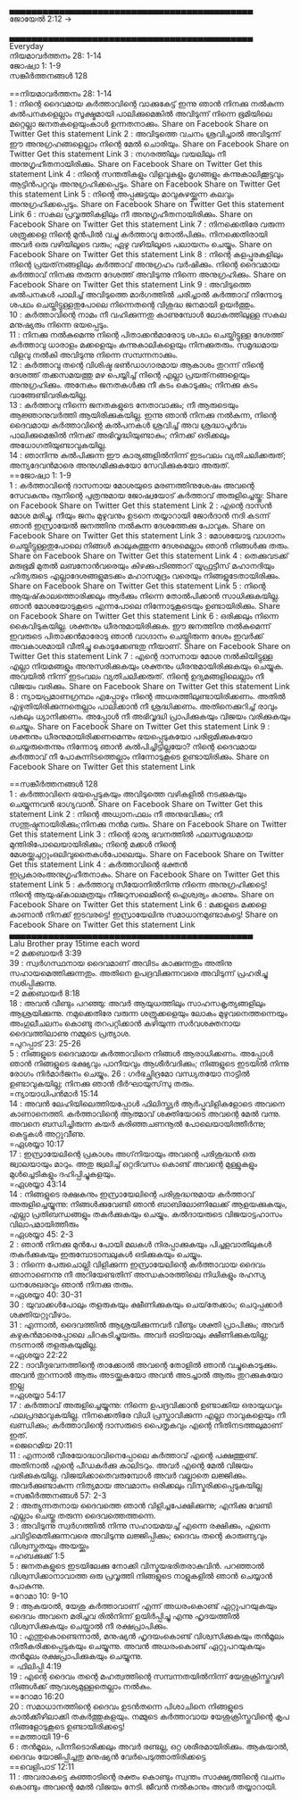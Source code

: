 
▄▄▄▄▄▄▄▄▄▄▄▄▄▄▄▄▄▄▄▄▄▄▄▄▄▄▄▄▄▄▄▄▄▄▄▄▄▄▄▄▄▄▄▄      
ജോയേല്‍ 2:12 ->     


▄▄▄▄▄▄▄▄▄▄▄▄▄▄▄▄▄▄▄▄▄▄▄▄▄▄▄▄▄▄▄▄▄▄▄▄▄▄▄▄▄▄▄▄        
Everyday   
നിയമാവര്‍ത്തനം 28: 1-14    
ജോഷ്വാ  1: 1-9    
സങ്കീര്‍ത്തനങ്ങള്‍  128      

==നിയമാവര്‍ത്തനം 28: 1-14    
1 : നിന്റെ ദൈവമായ കര്‍ത്താവിന്റെ വാക്കുകേട്ട് ഇന്നു ഞാന്‍ നിനക്കു നല്‍കുന്ന കല്‍പനകളെല്ലാം സൂക്ഷ്മമായി പാലിക്കുമെങ്കില്‍ അവിടുന്ന് നിന്നെ ഭൂമിയിലെ മറ്റെല്ലാ ജനതകളെയുംകാള്‍ ഉന്നതനാക്കും. Share on Facebook Share on Twitter Get this statement Link
2 : അവിടുത്തെ വചനം ശ്രവിച്ചാല്‍ അവിടുന്ന് ഈ അനുഗ്രഹങ്ങളെല്ലാം നിന്റെ മേല്‍ ചൊരിയും. Share on Facebook Share on Twitter Get this statement Link
3 : നഗരത്തിലും വയലിലും നീ അനുഗൃഹീതനായിരിക്കും. Share on Facebook Share on Twitter Get this statement Link
4 : നിന്റെ സന്തതികളും വിളവുകളും മൃഗങ്ങളും കന്നുകാലിക്കൂട്ടവും ആട്ടിന്‍പറ്റവും അനുഗ്രഹിക്കപ്പെടും. Share on Facebook Share on Twitter Get this statement Link
5 : നിന്റെ അപ്പക്കുട്ടയും മാവുകുഴയ്ക്കുന്ന കലവും അനുഗ്രഹിക്കപ്പെടും. Share on Facebook Share on Twitter Get this statement Link
6 : സകല പ്രവൃത്തികളിലും നീ അനുഗൃഹീതനായിരിക്കും. Share on Facebook Share on Twitter Get this statement Link
7 : നിനക്കെതിരേ വരുന്ന ശത്രുക്കളെ നിന്റെ മുന്‍പില്‍ വച്ചു കര്‍ത്താവു തോല്‍പിക്കും. നിനക്കെതിരായി അവര്‍ ഒരു വഴിയിലൂടെ വരും; ഏഴു വഴിയിലൂടെ പലായനം ചെയ്യും. Share on Facebook Share on Twitter Get this statement Link
8 : നിന്റെ കളപ്പുരകളിലും നിന്റെ പ്രയത്‌നങ്ങളിലും കര്‍ത്താവ് അനുഗ്രഹം വര്‍ഷിക്കും. നിന്റെ ദൈവമായ കര്‍ത്താവ് നിനക്കു തരുന്ന ദേശത്ത് അവിടുന്നു നിന്നെ അനുഗ്രഹിക്കും. Share on Facebook Share on Twitter Get this statement Link
9 : അവിടുത്തെ കല്‍പനകള്‍ പാലിച്ച് അവിടുത്തെ മാര്‍ഗത്തില്‍ ചരിച്ചാല്‍ കര്‍ത്താവ് നിന്നോടു ശപഥം ചെയ്തിട്ടുള്ളതുപോലെ നിന്നെതന്റെ വിശുദ്ധ ജനമായി ഉയര്‍ത്തും.    
10 : കര്‍ത്താവിന്റെ നാമം നീ വഹിക്കുന്നതു കാണുമ്പോള്‍ ലോകത്തിലുള്ള സകല മനുഷ്യരും നിന്നെ ഭയപ്പെടും.    
11 : നിനക്കു നല്‍കുമെന്നു നിന്റെ പിതാക്കന്‍മാരോടു ശപഥം ചെയ്തിട്ടുള്ള ദേശത്ത് കര്‍ത്താവു ധാരാളം മക്കളെയും കന്നുകാലികളെയും നിനക്കുതരും. സമൃദ്ധമായ വിളവു നല്‍കി അവിടുന്നു നിന്നെ സമ്പന്നനാക്കും.    
12 : കര്‍ത്താവു തന്റെ വിശിഷ്ട ഭണ്‍ഡാഗാരമായ ആകാശം തുറന്ന് നിന്റെ ദേശത്ത് തക്കസമയത്തു മഴ പെയ്യിച്ച് നിന്റെ എല്ലാ പ്രയത്‌നങ്ങളെയും അനുഗ്രഹിക്കും. അനേകം ജനതകള്‍ക്കു നീ കടം കൊടുക്കും; നിനക്കു കടം വാങ്ങേണ്ടിവരികയില്ല.    
13 : കര്‍ത്താവു നിന്നെ ജനതകളുടെ നേതാവാക്കും; നീ ആരുടെയും ആജ്ഞാനുവര്‍ത്തി ആയിരിക്കുകയില്ല. ഇന്നു ഞാന്‍ നിനക്കു നല്‍കുന്ന, നിന്റെ ദൈവമായ കര്‍ത്താവിന്റെ കല്‍പനകള്‍ ശ്രവിച്ച് അവ ശ്രദ്ധാപൂര്‍വം പാലിക്കുമെങ്കില്‍ നിനക്ക് അഭിവൃദ്ധിയുണ്ടാകും; നിനക്ക് ഒരിക്കലും അധോഗതിയുണ്ടാവുകയില്ല.    
14 : ഞാനിന്നു കല്‍പിക്കുന്ന ഈ കാര്യങ്ങളില്‍നിന്ന് ഇടംവലം വ്യതിചലിക്കരുത്; അന്യദേവന്‍മാരെ അനുഗമിക്കുകയോ സേവിക്കുകയോ അരുത്.    
==ജോഷ്വാ  1: 1-9     
1 : കര്‍ത്താവിന്റെ ദാസനായ മോശയുടെ മരണത്തിനുശേഷം അവന്റെ സേവകനും നൂനിന്റെ പുത്രനുമായ ജോഷ്വയോട് കര്‍ത്താവ് അരുളിച്ചെയ്തു: Share on Facebook Share on Twitter Get this statement Link
2 : എന്റെ ദാസന്‍ മോശ മരിച്ചു. നീയും ജനം മുഴുവനും ഉടനെ തയ്യാറായി ജോര്‍ദാന്‍ നദി കടന്ന് ഞാന്‍ ഇസ്രായേല്‍ ജനത്തിനു നല്‍കുന്ന ദേശത്തേക്കു പോവുക. Share on Facebook Share on Twitter Get this statement Link
3 : മോശയോടു വാഗ്ദാനം ചെയ്തിട്ടുള്ളതുപോലെ നിങ്ങള്‍ കാലുകുത്തുന്ന ദേശമെല്ലാം ഞാന്‍ നിങ്ങള്‍ക്കു തരും. Share on Facebook Share on Twitter Get this statement Link
4 : തെക്കുവടക്ക് മരുഭൂമി മുതല്‍ ലബനോന്‍വരെയും കിഴക്കുപടിഞ്ഞാറ്‌ യൂഫ്രട്ടീസ് മഹാനദിയും ഹിത്യരുടെ എല്ലാദേശങ്ങളുമടക്കം മഹാസമുദ്രം വരെയും നിങ്ങളുടേതായിരിക്കും. Share on Facebook Share on Twitter Get this statement Link
5 : നിന്റെ ആയുഷ്‌കാലത്തൊരിക്കലും ആര്‍ക്കും നിന്നെ തോല്‍പിക്കാന്‍ സാധിക്കുകയില്ല. ഞാന്‍ മോശയോടുകൂടെ എന്നപോലെ നിന്നോടുകൂടെയും ഉണ്ടായിരിക്കും. Share on Facebook Share on Twitter Get this statement Link
6 : ഒരിക്കലും നിന്നെ കൈവിടുകയില്ല. ശക്തനും ധീരനുമായിരിക്കുക. ഈ ജനത്തിനു നല്‍കുമെന്ന് ഇവരുടെ പിതാക്കന്‍മാരോടു ഞാന്‍ വാഗ്ദാനം ചെയ്തിരുന്ന ദേശം ഇവര്‍ക്ക് അവകാശമായി വീതിച്ചു കൊടുക്കേണ്ടതു നീയാണ്. Share on Facebook Share on Twitter Get this statement Link
7 : എന്റെ ദാസനായ മോശ നല്‍കിയിട്ടുള്ള എല്ലാ നിയമങ്ങളും അനുസരിക്കുകയും ശക്തനും ധീരനുമായിരിക്കുകയും ചെയ്യുക. അവയില്‍ നിന്ന് ഇടംവലം വ്യതിചലിക്കരുത്. നിന്റെ ഉദ്യമങ്ങളിലെല്ലാം നീ വിജയം വരിക്കും. Share on Facebook Share on Twitter Get this statement Link
8 : ന്യായപ്രമാണഗ്രന്ഥം എപ്പോഴും നിന്റെ അധരത്തിലുണ്ടായിരിക്കണം. അതില്‍ എഴുതിയിരിക്കുന്നതെല്ലാം പാലിക്കാന്‍ നീ ശ്രദ്ധിക്കണം. അതിനെക്കുറിച്ച് രാവും പകലും ധ്യാനിക്കണം. അപ്പോള്‍ നീ അഭിവൃദ്ധി പ്രാപിക്കുകയും വിജയം വരിക്കുകയും ചെയ്യും. Share on Facebook Share on Twitter Get this statement Link
9 : ശക്തനും ധീരനുമായിരിക്കണമെന്നും ഭയപ്പെടുകയോ പരിഭ്രമിക്കുകയോ ചെയ്യരുതെന്നും നിന്നോടു ഞാന്‍ കല്‍പിച്ചിട്ടില്ലയോ? നിന്റെ ദൈവമായ കര്‍ത്താവ് നീ പോകുന്നിടത്തെല്ലാം നിന്നോടുകൂടെ ഉണ്ടായിരിക്കും. Share on Facebook Share on Twitter Get this statement Link   

==സങ്കീര്‍ത്തനങ്ങള്‍  128     
1 : കര്‍ത്താവിനെ ഭയപ്പെടുകയും അവിടുത്തെ വഴികളില്‍ നടക്കുകയും ചെയ്യുന്നവന്‍ ഭാഗ്യവാന്‍. Share on Facebook Share on Twitter Get this statement Link
2 : നിന്റെ അധ്വാനഫലം നീ അനുഭവിക്കും; നീ സന്തുഷ്ടനായിരിക്കും;നിനക്കു നന്‍മ വരും. Share on Facebook Share on Twitter Get this statement Link
3 : നിന്റെ ഭാര്യ ഭവനത്തില്‍ ഫലസമൃദ്ധമായ മുന്തിരിപോലെയായിരിക്കും; നിന്റെ മക്കള്‍ നിന്റെ മേശയ്ക്കുചുറ്റുംഒലിവുതൈകള്‍പോലെയും. Share on Facebook Share on Twitter Get this statement Link
4 : കര്‍ത്താവിന്റെ ഭക്തന്‍ ഇപ്രകാരംഅനുഗൃഹീതനാകും. Share on Facebook Share on Twitter Get this statement Link
5 : കര്‍ത്താവു സീയോനില്‍നിന്നു നിന്നെ അനുഗ്രഹിക്കട്ടെ! നിന്റെ ആയുഷ്‌കാലമത്രയും നീജറുസലെമിന്റെ ഐശ്വര്യം കാണും. Share on Facebook Share on Twitter Get this statement Link
6 : മക്കളുടെ മക്കളെ കാണാന്‍ നിനക്ക് ഇടവരട്ടെ! ഇസ്രായേലിനു സമാധാനമുണ്ടാകട്ടെ! Share on Facebook Share on Twitter Get this statement Link
▄▄▄▄▄▄▄▄▄▄▄▄▄▄▄▄▄▄▄▄▄▄▄▄▄▄▄▄▄▄▄▄▄▄▄▄▄▄▄▄▄▄▄▄          
Lalu Brother pray 15time each word  
=2 മക്കബായര്‍ 3:39    
39 : സ്വര്‍ഗസ്ഥനായ ദൈവമാണ് അവിടം കാക്കുന്നതും അതിനു സഹായമെത്തിക്കുന്നതും. അതിനെ ഉപദ്രവിക്കുന്നവരെ അവിടുന്ന് പ്രഹരിച്ചു നശിപ്പിക്കുന്നു.      
=2 മക്കബായര്‍ 8:18    
18 : അവന്‍ വീണ്ടും പറഞ്ഞു: അവര്‍ ആയുധത്തിലും സാഹസകൃത്യങ്ങളിലും ആശ്രയിക്കുന്നു. നമുക്കെതിരേ വരുന്ന ശത്രുക്കളെയും ലോകം മുഴുവനെത്തന്നെയും അംഗുലീചലനം കൊണ്ടു തറപറ്റിക്കാന്‍ കഴിയുന്ന സര്‍വശക്തനായ ദൈവത്തിലാണു നമ്മുടെ പ്രത്യാശ.   
=പുറപ്പാട്  23: 25-26    
5 : നിങ്ങളുടെ ദൈവമായ കര്‍ത്താവിനെ നിങ്ങള്‍ ആരാധിക്കണം. അപ്പോള്‍ ഞാന്‍ നിങ്ങളുടെ ഭക്ഷ്യവും പാനീയവും ആശീര്‍വദിക്കും; നിങ്ങളുടെ ഇടയില്‍ നിന്നു രോഗം നിര്‍മാര്‍ജനം ചെയ്യും. 
26 : ഗര്‍ഭച്ഛിദ്രമോ വന്ധ്യതയോ നാട്ടില്‍ ഉണ്ടാവുകയില്ല; നിനക്കു ഞാന്‍ ദീര്‍ഘായുസ്‌സു തരും.    
=ന്യായാധിപ‌ന്‍‍മാര്‍ 15:14    
14 : അവന്‍ ലേഹിയിലെത്തിയപ്പോള്‍ ഫിലിസ്ത്യര്‍ ആര്‍പ്പുവിളികളോടെ അവനെ കാണാനെത്തി. കര്‍ത്താവിന്റെ ആത്മാവ് ശക്തിയോടെ അവന്റെ മേല്‍ വന്നു. അവനെ ബന്ധിച്ചിരുന്ന കയര്‍ കരിഞ്ഞചണനൂല്‍ പോലെയായിത്തീര്‍ന്നു; കെട്ടുകള്‍ അറ്റുവീണു.     
=ഏശയ്യാ 10:17    
17 : ഇസ്രായേലിന്റെ പ്രകാശം അഗ്‌നിയായും അവന്റെ പരിശുദ്ധന്‍ ഒരു ജ്വാലയായും മാറും. അതു ജ്വലിച്ച് ഒറ്റദിവസം കൊണ്ട് അവന്റെ മുള്ളുകളും മുള്‍ച്ചെടികളും ദഹിപ്പിച്ചുകളയും.     
=ഏശയ്യാ  43:14    
14 : നിങ്ങളുടെ രക്ഷകനും ഇസ്രായേലിന്റെ പരിശുദ്ധനുമായ കര്‍ത്താവ് അരുളിച്ചെയ്യുന്നു: നിങ്ങള്‍ക്കുവേണ്ടി ഞാന്‍ ബാബിലോണിലേക്ക് ആളയക്കുകയും, എല്ലാ പ്രതിബന്ധങ്ങളും തകര്‍ക്കുകയും ചെയ്യും. കല്‍ദായരുടെ വിജയാട്ടഹാസം വിലാപമായിത്തീരും    
=ഏശയ്യാ  45: 2-3   
2 : ഞാന്‍ നിനക്കു മുന്‍പേ പോയി മലകള്‍ നിരപ്പാക്കുകയും പിച്ചളവാതിലുകള്‍ തകര്‍ക്കുകയും ഇരുമ്പോടാമ്പലുകള്‍ ഒടിക്കുകയും ചെയ്യും.    
3 : നിന്നെ പേരുചൊല്ലി വിളിക്കുന്ന ഇസ്രായേലിന്റെ കര്‍ത്താവായ ദൈവം ഞാനാണെന്നു നീ അറിയേണ്ടതിന് അന്ധകാരത്തിലെ നിധികളും രഹസ്യ ധനശേഖരവും ഞാന്‍ നിനക്കു തരും.      
=ഏശയ്യാ 40: 30-31   
30 : യുവാക്കള്‍പോലും തളരുകയും ക്ഷീണിക്കുകയും ചെയ്‌തേക്കാം; ചെറുപ്പക്കാര്‍ ശക്തിയറ്റുവീഴാം.   
31 : എന്നാല്‍, ദൈവത്തില്‍ ആശ്രയിക്കുന്നവര്‍ വീണ്ടും ശക്തി പ്രാപിക്കും; അവര്‍ കഴുകന്‍മാരെപ്പോലെ ചിറകടിച്ചുയരും. അവര്‍ ഓടിയാലും ക്ഷീണിക്കുകയില്ല; നടന്നാല്‍ തളരുകയുമില്ല.     
=ഏശയ്യാ 22:22    
22 : ദാവീദുഭവനത്തിന്റെ താക്കോല്‍ അവന്റെ തോളില്‍ ഞാന്‍ വച്ചുകൊടുക്കും. അവന്‍ തുറന്നാല്‍ ആരും അടയ്ക്കുകയോ അവന്‍ അടച്ചാല്‍ ആരും തുറക്കുകയോ ഇല്ല    
=ഏശയ്യാ 54:17    
17 : കര്‍ത്താവ് അരുളിച്ചെയ്യുന്നു: നിന്നെ ഉപദ്രവിക്കാന്‍ ഉണ്ടാക്കിയ ഒരായുധവും ഫലപ്രദമാവുകയില്ല. നിനക്കെതിരേ വിധി പ്രസ്താവിക്കുന്ന എല്ലാ നാവുകളെയും നീ ഖണ്ഡിക്കും; കര്‍ത്താവിന്റെ ദാസരുടെ പൈതൃകവും എന്റെ നീതിനടത്തലുമാണ് ഇത്.      
=ജെറെമിയ 20:11    
11 : എന്നാല്‍ വീരയോദ്ധാവിനെപ്പോലെ കര്‍ത്താവ് എന്റെ പക്ഷത്തുണ്ട്. അതിനാല്‍ എന്റെ പീഡകര്‍ക്കു കാലിടറും. അവര്‍ എന്റെ മേല്‍ വിജയം വരിക്കുകയില്ല. വിജയിക്കാതെവരുമ്പോള്‍ അവര്‍ വല്ലാതെ ലജ്ജിക്കും. അവര്‍ക്കുണ്ടാകുന്ന നിത്യമായ അവമാനം ഒരിക്കലും വിസ്മരിക്കപ്പെടുകയില്ല      
=സങ്കീര്‍ത്തനങ്ങള്‍ 57: 2-3   
2 : അത്യുന്നതനായ ദൈവത്തെ ഞാന്‍ വിളിച്ചപേക്ഷിക്കുന്നു; എനിക്കു വേണ്ടി എല്ലാം ചെയ്തു തരുന്ന ദൈവത്തെത്തന്നെ.    
3 : അവിടുന്നു സ്വര്‍ഗത്തില്‍ നിന്നു സഹായമയച്ച് എന്നെ രക്ഷിക്കും, എന്നെ ചവിട്ടിമെതിക്കുന്നവരെ അവിടുന്നു ലജ്ജിപ്പിക്കും; ദൈവം തന്റെ കാരുണ്യവും വിശ്വസ്തതയും അയയ്ക്കും     
=ഹബക്കുക്ക്  1:5    
5 : ജനതകളുടെ ഇടയിലേക്കു നോക്കി വിസ്മയഭരിതരാകുവിന്‍. പറഞ്ഞാല്‍ വിശ്വസിക്കാനാവാത്ത ഒരു പ്രവൃത്തി നിങ്ങളുടെ നാളുകളില്‍ ഞാന്‍ ചെയ്യാന്‍ പോകുന്നു.      
=റോമാ 10: 9-10    
9 : ആകയാല്‍, യേശു കര്‍ത്താവാണ് എന്ന് അധരംകൊണ്ട് ഏറ്റുപറയുകയും ദൈവം അവനെ മരിച്ചവ രില്‍നിന്ന് ഉയിര്‍പ്പിച്ചു എന്നു ഹൃദയത്തില്‍ വിശ്വസിക്കുകയും ചെയ്താല്‍ നീ രക്ഷപ്രാപിക്കും.    
10 : എന്തുകൊണ്ടെന്നാല്‍, മനുഷ്യന്‍ ഹൃദയംകൊണ്ട് വിശ്വസിക്കുകയും തന്‍മൂലം നീതീകരിക്കപ്പെടുകയും ചെയ്യുന്നു. അവന്‍ അധരംകൊണ്ട് ഏറ്റുപറയുകയും തന്‍മൂലം രക്ഷപ്രാപിക്കുകയും ചെയ്യുന്നു.      
= ഫിലിപ്പി 4:19   
19 : എന്റെ ദൈവം തന്റെ മഹത്വത്തിന്റെ സമ്പന്നതയില്‍നിന്ന് യേശുക്രിസ്തുവഴി നിങ്ങള്‍ക്ക് ആവശ്യമുള്ളതെല്ലാം നല്‍കും.     
==റോമാ 16:20    
20 : സമാധാനത്തിന്റെ ദൈവം ഉടന്‍തന്നെ പിശാചിനെ നിങ്ങളുടെ കാല്‍ക്കീഴിലാക്കി തകര്‍ത്തുകളയും. നമ്മുടെ കര്‍ത്താവായ യേശുക്രിസ്തുവിന്റെ കൃപ നിങ്ങളോടുകൂടെ ഉണ്ടായിരിക്കട്ടെ!     
==മത്തായി 19-6    
6 : തന്‍മൂലം, പിന്നീടൊരിക്കലും അവര്‍ രണ്ടല്ല, ഒറ്റ ശരീരമായിരിക്കും. ആകയാല്‍, ദൈവം യോജിപ്പിച്ചതു മനുഷ്യന്‍ വേര്‍പെടുത്താതിരിക്കട്ടെ     
==വെളിപാട് 12:11    
11 : അവരാകട്ടെ കുഞ്ഞാടിന്റെ രക്തം കൊണ്ടും സ്വന്തം സാക്ഷ്യത്തിന്റെ വചനം കൊണ്ടും അവന്റെ മേല്‍ വിജയം നേടി. ജീവന്‍ നല്‍കാനും അവര്‍ തയ്യാറായി.    







